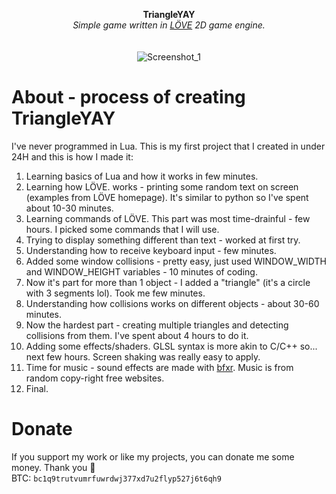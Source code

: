 <p align="center">
	<b>TriangleYAY</b>
	<br>
  <i>Simple game written in <a href="https://love2d.org/">LÖVE</a> 2D game engine.</i>
	<br><br><br>
	<img alt="Screenshot_1" src="https://user-images.githubusercontent.com/48186982/78563477-51337b80-781b-11ea-938e-b0dc9fb6305d.gif">
</p>

# About - process of creating **TriangleYAY**
I've never programmed in Lua. This is my first project that I created in under 24H and this is how I made it:
1. Learning basics of Lua and how it works in few minutes.
2. Learning how LÖVE. works - printing some random text on screen (examples from LÖVE homepage). It's similar to python so I've spent about 10-30 minutes.
3. Learning commands of LÖVE. This part was most time-drainful - few hours. I picked some commands that I will use.
4. Trying to display something different than text - worked at first try.
5. Understanding how to receive keyboard input - few minutes.
6. Added some window collisions - pretty easy, just used WINDOW_WIDTH and WINDOW_HEIGHT variables - 10 minutes of coding.
7. Now it's part for more than 1 object - I added a "triangle" (it's a circle with 3 segments lol). Took me few minutes.
8. Understanding how collisions works on different objects - about 30-60 minutes.
9. Now the hardest part - creating multiple triangles and detecting collisions from them. I've spent about 4 hours to do it.
10. Adding some effects/shaders. GLSL syntax is more akin to C/C++ so... next few hours. Screen shaking was really easy to apply.
11. Time for music - sound effects are made with [bfxr](https://www.bfxr.net/). Music is from random copy-right free websites.
12. Final.

# Donate
If you support my work or like my projects, you can donate me some money. Thank you 💙\
BTC: `bc1q9trutvumrfuwrdwj377xd7u2flyp527j6t6qh9`
